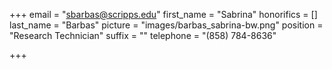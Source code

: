 +++
email = "sbarbas@scripps.edu"
first_name = "Sabrina"
honorifics = []
last_name = "Barbas"
picture = "images/barbas_sabrina-bw.png"
position = "Research Technician"
suffix = ""
telephone = "(858) 784-8636"

+++
